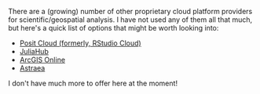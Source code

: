 There are a (growing) number of other proprietary cloud platform providers for scientific/geospatial analysis. I have not used any of them all that much, but here's a quick list of options that might be worth looking into:
- [Posit Cloud (formerly, RStudio Cloud)](https://posit.cloud/)
- [JuliaHub](https://juliahub.com/)
- [ArcGIS Online](https://www.arcgis.com/index.html)
- [Astraea](https://www.astraea.earth/)

I don't have much more to offer here at the moment!
